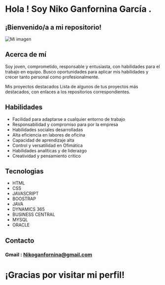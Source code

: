 # Hola ! Soy Niko Ganfornina García .
## ¡Bienvenido/a a mi repositorio!

![Mi imagen](https://drive.google.com/uc?id=1XaSa1BjndP4P75Y11wKS9wCwDw65iqvz)





## Acerca de mí
Soy joven, comprometido, responsable y entusiasta, con habilidades para el trabajo en equipo. Busco oportunidades para aplicar mis habilidades y crecer tanto personal como profesionalmente.

Mis proyectos destacados
Lista de algunos de tus proyectos más destacados, con enlaces a los repositorios correspondientes.

## Habilidades 
- Facilidad para adaptarse a cualquier entorno de trabajo
- Responsabilidad y compromiso para por la empresa
- Habilidades sociales desarrolladas
- Alta eficiencia en labores de oficina
- Capacidad de aprendizaje alta
- Control y versatilidad en Ofimática
- Habilidades analíticas y de liderazgo
- Creatividad y pensamiento critico

## Tecnologias 
- HTML
- CSS
- JAVASCRIPT
- BOOSTRAP
- JAVA
- DYNAMICS 365 
- BUSINESS CENTRAL
- MYSQL
- ORACLE 

## Contacto

### Gmail : Nikoganfornina@gmail.com


# ¡Gracias por visitar mi perfil!




